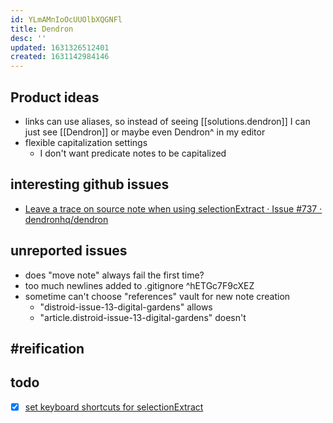 ```yaml
---
id: YLmAMnIoOcUUOlbXQGNFl
title: Dendron
desc: ''
updated: 1631326512401
created: 1631142984146
---
```




## Product ideas

- links can use aliases, so instead of seeing [\[solutions.dendron]] I can just see [\[Dendron]] or maybe even Dendron^ in my editor
- flexible capitalization settings
  - I don't want predicate notes to be capitalized

## interesting github issues

- [Leave a trace on source note when using selectionExtract · Issue #737 · dendronhq/dendron](https://github.com/dendronhq/dendron/issues/737)

## unreported issues

- does "move note" always fail the first time?
- too much newlines added to .gitignore ^hETGc7F9cXEZ
- sometime can't choose "references" vault for new note creation
  - "distroid-issue-13-digital-gardens" allows
  - "article.distroid-issue-13-digital-gardens" doesn't

## #reification

## todo

- [x] [set keyboard shortcuts for selectionExtract](https://wiki.dendron.so/notes/ad270a7d-2aed-4273-8319-eb6536e38b29.html)
